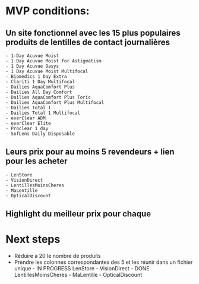 # MVP conditions:
 
## Un site fonctionnel avec les 15 plus populaires produits de lentilles de contact journalières
    - 1-Day Acuvue Moist 
    - 1 Day Acuvue Moist for Astigmatism
    - 1 Day Acuvue Oasys
    - 1 Day Acuvue Moist Multifocal
    - Biomedics 1 Day Extra
    - Clariti 1 Day Multifocal
    - Dailies AquaComfort Plus
    - Dailies All Day Comfort
    - Dailies AquaComfort Plus Toric
    - Dailies AquaComfort Plus Multifocal
    - Dailies Total 1 
    - Dailies Total 1 Multifocal
    - everClear ADM
    - everClear Elite
    - Proclear 1 day
    - SofLens Daily Disposable





## Leurs prix pour au moins 5 revendeurs + lien pour les acheter
    - LenStore
    - VisionDirect
    - LentillesMoinsCheres
    - MaLentille
    - OpticalDiscount

## Highlight du meilleur prix pour chaque

# Next steps
- Réduire à 20 le nombre de produits
- Prendre les colonnes correspondantes des 5 et les réunir dans un fichier unique
        - IN PROGRESS LenStore
        - VisionDirect
        - DONE LentillesMoinsCheres 
        - MaLentille
        - OpticalDiscount
